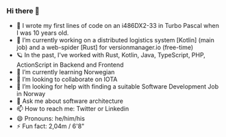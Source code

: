 ### Hi there 👋

- 🚀 I wrote my first lines of code on an i486DX2-33 in Turbo Pascal when I was 10 years old.
- 🔭 I’m currently working on a distributed logistics system [Kotlin] (main job) and a web-spider [Rust] for versionmanager.io (free-time)
- 🪐 In the past, I've worked with Rust, Kotlin, Java, TypeScript, PHP, ActionScript in Backend and Frontend
- 🌱 I’m currently learning Norwegian
- 👯 I’m looking to collaborate on IOTA
- 🤔 I’m looking for help with finding a suitable Software Development Job in Norway
- 💬 Ask me about software architecture
- 📫 How to reach me: Twitter or Linkedin
- 😄 Pronouns: he/him/his
- ⚡ Fun fact: 2,04m / 6'8"
